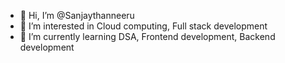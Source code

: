 - 👋 Hi, I’m @Sanjaythanneeru
- 👀 I’m interested in Cloud computing, Full stack development
- 🌱 I’m currently learning DSA, Frontend development, Backend development


<!---
Sanjaythanneeru/Sanjaythanneeru is a ✨ special ✨ repository because its `README.md` (this file) appears on your GitHub profile.
You can click the Preview link to take a look at your changes.
--->

